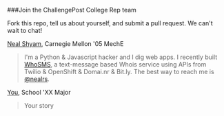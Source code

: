 ###Join the ChallengePost College Rep team

Fork this repo, tell us about yourself, and submit a pull request. We can't wait to chat!

[Neal Shyam](http://challengepost.com/users/nealshyam), Carnegie Mellon '05 MechE

  >I'm a Python & Javascript hacker and I dig web apps. I recently built [WhoSMS](http://challengepost.com/software/whosms), a text-message based Whois service using APIs from Twilio & OpenShift & Domai.nr & Bit.ly. The best way to reach me is [@nealrs](https://twitter.com/nealrs).

[You](), School 'XX Major
  >Your story
